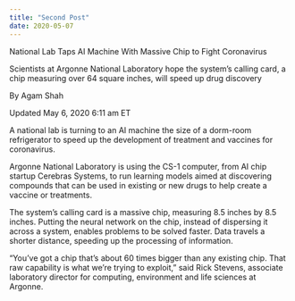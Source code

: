 ```yaml
---
title: "Second Post"
date: 2020-05-07
---
```

 National Lab Taps AI Machine With Massive Chip to Fight Coronavirus

Scientists at Argonne National Laboratory hope the system’s calling card, a chip measuring over 64 square inches, will speed up drug discovery

By Agam Shah

Updated May 6, 2020 6:11 am ET

A national lab is turning to an AI machine the size of a dorm-room refrigerator to speed up the development of treatment and vaccines for coronavirus.

Argonne National Laboratory is using the CS-1 computer, from AI chip startup Cerebras Systems, to run learning models aimed at discovering compounds that can be used in existing or new drugs to help create a vaccine or treatments.

The system’s calling card is a massive chip, measuring 8.5 inches by 8.5 inches. Putting the neural network on the chip, instead of dispersing it across a system, enables problems to be solved faster. Data travels a shorter distance, speeding up the processing of information.

“You’ve got a chip that’s about 60 times bigger than any existing chip. That raw capability is what we’re trying to exploit,” said Rick Stevens, associate laboratory director for computing, environment and life sciences at Argonne.
